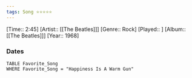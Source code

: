 ```yaml
---
tags: Song ⭐⭐⭐⭐⭐ 
---
```

[Time:: 2:45]
[Artist:: [[The Beatles]]]
[Genre:: Rock]
[Played:: ]
[Album:: [[The Beatles]]]
[Year:: 1968]
### Dates
````dataview
TABLE Favorite_Song
WHERE Favorite_Song = "Happiness Is A Warm Gun"
````